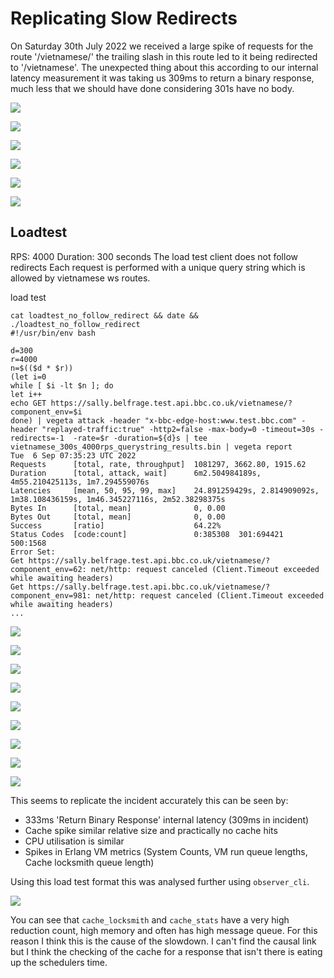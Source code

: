 # Replicating Slow Redirects
On Saturday 30th July 2022 we received a large spike of requests for the route '/vietnamese/' the trailing slash in this route led to it being redirected to '/vietnamese'.
The unexpected thing about this according to our internal latency measurement it was taking us 309ms to return a binary response, much less that we should have done considering 301s have no body.

![](./img/2022-08-22-replicate-slow-redirects/vietnamese-event-responses.png)

![](./img/2022-08-22-replicate-slow-redirects/vietnamese-event-simorgh-responses.png)

![](./img/2022-08-22-replicate-slow-redirects/vietnamese-event-cache-cpu.png)

![](./img/2022-08-22-replicate-slow-redirects/vietnamese-event-erlang-vm.png)

![](./img/2022-08-22-replicate-slow-redirects/vietnamese-event-cowboy.png)

![](./img/2022-08-22-replicate-slow-redirects/vietnamese-event-internal-latency-tooltip.png)

## Loadtest
RPS: 4000
Duration: 300 seconds
The load test client does not follow redirects
Each request is performed with a unique query string which is allowed by vietnamese ws routes.

load test
```
cat loadtest_no_follow_redirect && date && ./loadtest_no_follow_redirect
#!/usr/bin/env bash

d=300
r=4000
n=$(($d * $r))
(let i=0
while [ $i -lt $n ]; do
let i++
echo GET https://sally.belfrage.test.api.bbc.co.uk/vietnamese/?component_env=$i
done) | vegeta attack -header "x-bbc-edge-host:www.test.bbc.com" -header "replayed-traffic:true" -http2=false -max-body=0 -timeout=30s -redirects=-1  -rate=$r -duration=${d}s | tee vietnamese_300s_4000rps_querystring_results.bin | vegeta report
Tue  6 Sep 07:35:23 UTC 2022
Requests      [total, rate, throughput]  1081297, 3662.80, 1915.62
Duration      [total, attack, wait]      6m2.504984189s, 4m55.210425113s, 1m7.294559076s
Latencies     [mean, 50, 95, 99, max]    24.891259429s, 2.814909092s, 1m38.108436159s, 1m46.345227116s, 2m52.38298375s
Bytes In      [total, mean]              0, 0.00
Bytes Out     [total, mean]              0, 0.00
Success       [ratio]                    64.22%
Status Codes  [code:count]               0:385308  301:694421  500:1568
Error Set:
Get https://sally.belfrage.test.api.bbc.co.uk/vietnamese/?component_env=62: net/http: request canceled (Client.Timeout exceeded while awaiting headers)
Get https://sally.belfrage.test.api.bbc.co.uk/vietnamese/?component_env=981: net/http: request canceled (Client.Timeout exceeded while awaiting headers)
...
```

![](./img/2022-08-22-replicate-slow-redirects/vietnamese-300s-4000rps-no-follow-redirects-responses.png)

![](./img/2022-08-22-replicate-slow-redirects/vietnamese-300s-4000rps-no-follow-redirects-page-timings.png)

![](./img/2022-08-22-replicate-slow-redirects/vietnamese-300s-4000rps-no-follow-redirects-os.png)

![](./img/2022-08-22-replicate-slow-redirects/vietnamese-2000rps-redirect-100-rps-200s-private-cpu.png)

![](./img/2022-08-22-replicate-slow-redirects/vietnamese-300s-4000rps-no-follow-redirects-cache.png)

![](./img/2022-08-22-replicate-slow-redirects/vietnamese-300s-4000rps-no-follow-redirects-erlang-vm.png)

![](./img/2022-08-22-replicate-slow-redirects/vietnamese-300s-4000rps-no-follow-redirects-cowboy.png)

![](./img/2022-08-22-replicate-slow-redirects/vietnamese-300s-4000rps-no-follow-redirects-internal-latency.png)

![](./img/2022-08-22-replicate-slow-redirects/vietnamese-300s-4000rps-no-follow-redirects-internal-latency-tooltip.png)

This seems to replicate the incident accurately this can be seen by:
* 333ms 'Return Binary Response' internal latency (309ms in incident)
* Cache spike similar relative size and practically no cache hits
* CPU utilisation is similar
* Spikes in Erlang VM metrics (System Counts, VM run queue lengths, Cache locksmith queue length)

Using this load test format this was analysed further using `observer_cli`.

![](./img/2022-08-22-replicate-slow-redirects/vietnamese-4000rps-300s-observer-cli.png)

You can see that `cache_locksmith` and `cache_stats` have a very high reduction count, high memory and often has high message queue. For this reason I think this is the cause of the slowdown. I can't find the causal link but I think the checking of the cache for a response that isn't there is eating up the schedulers time.